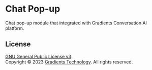 # Chat Pop-up
Chat pop-up module that integrated with Gradients Conversation AI platform.
## License
[GNU General Public License v3](https://github.com/gradients-tech/chatpopup/blob/main/LICENSE).<br>
Copyright &copy; 2023 [Gradients Technology](https://github.com/gradients-tech). All rights reserved.